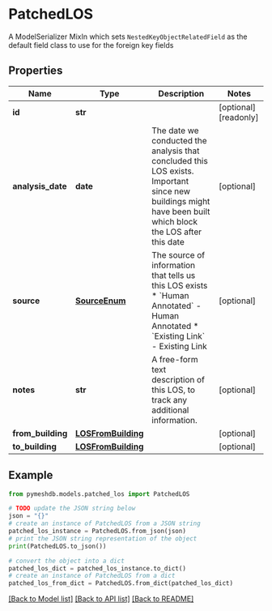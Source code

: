 # PatchedLOS

A  ModelSerializer MixIn which sets `NestedKeyObjectRelatedField` as the default field class to use for the foreign key fields

## Properties

Name | Type | Description | Notes
------------ | ------------- | ------------- | -------------
**id** | **str** |  | [optional] [readonly] 
**analysis_date** | **date** | The date we conducted the analysis that concluded this LOS exists. Important since new buildings might have been built which block the LOS after this date | [optional] 
**source** | [**SourceEnum**](SourceEnum.md) | The source of information that tells us this LOS exists  * &#x60;Human Annotated&#x60; - Human Annotated * &#x60;Existing Link&#x60; - Existing Link | [optional] 
**notes** | **str** | A free-form text description of this LOS, to track any additional information. | [optional] 
**from_building** | [**LOSFromBuilding**](LOSFromBuilding.md) |  | [optional] 
**to_building** | [**LOSFromBuilding**](LOSFromBuilding.md) |  | [optional] 

## Example

```python
from pymeshdb.models.patched_los import PatchedLOS

# TODO update the JSON string below
json = "{}"
# create an instance of PatchedLOS from a JSON string
patched_los_instance = PatchedLOS.from_json(json)
# print the JSON string representation of the object
print(PatchedLOS.to_json())

# convert the object into a dict
patched_los_dict = patched_los_instance.to_dict()
# create an instance of PatchedLOS from a dict
patched_los_from_dict = PatchedLOS.from_dict(patched_los_dict)
```
[[Back to Model list]](../README.md#documentation-for-models) [[Back to API list]](../README.md#documentation-for-api-endpoints) [[Back to README]](../README.md)


